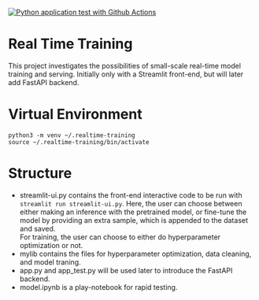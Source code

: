 [![Python application test with Github Actions](https://github.com/TimoKerr/realtime-training/actions/workflows/main.yml/badge.svg)](https://github.com/TimoKerr/realtime-training/actions/workflows/main.yml)

# Real Time Training
This project investigates the possibilities of small-scale real-time model training and serving. Initially only with a Streamlit front-end, but will later add FastAPI backend.

# Virtual Environment
```python3 -m venv ~/.realtime-training```  
```source ~/.realtime-training/bin/activate```

# Structure
- streamlit-ui.py contains the front-end interactive code to be run with ```streamlit run streamlit-ui.py```. Here, the user can choose between either making an inference with the pretrained model, or fine-tune the model by providing an extra sample, which is appended to the dataset and saved.  
For training, the user can choose to either do hyperparameter optimization or not.
- mylib contains the files for hyperparameter optimization, data cleaning, and model traning.
- app.py and app_test.py will be used later to introduce the FastAPI backend.
- model.ipynb is a play-notebook for rapid testing.